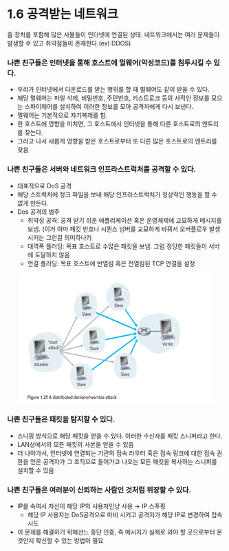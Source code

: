 # 1.6 공격받는 네트워크

홈 장치를 포함해 많은 사물들이 인터넷에 연결된 상태. 네트워크에서는 여러 문제들이 발생할 수 있고 취약점들이 존재한다.(ex) DDOS)

### 나쁜 친구들은 인터넷을 통해 호스트에 멀웨어(악성코드)를 침투시킬 수 있다.

- 우리가 인터넷에서 다운로드를 받는 행위를 할 때 멀웨어도 같이 받을 수 있다.
- 해당 멀웨어는 파일 삭제, 비밀번호, 주민번호, 키스트로크 등의 사적인 정보를 모으는 스파이웨어를 설치하여 이러한 정보를 모아 공격자에게 다시 보낸다.
- 멀웨어는 기본적으로 자기복제를 함.
- 한 호스트에 영향을 미치면, 그 호스트에서 인터넷을 통해 다른 호스트로의 엔트리를 찾는다.
- 그러고 나서 새롭게 영향을 받은 호스트로부터 또 다른 많은 호스트로의 엔트리를 찾음

### 나쁜 친구들은 서버와 네트워크 인프라스트럭처를 공격할 수 있다.

- 대표적으로 DoS 공격
- 해당 스트럭처에 정크 파일을 보내 해당 인프라스트럭처가 정상적인 행동을 할 수 없게 만든다.
- Dos 공격의 범주
    - 취약성 공격: 공격 받기 쉬운 애플리케이션 혹은 운영체제에 교묘하게 메시지를 보냄. (이거 아마 패킷 번호나 시퀀스 넘버를 교묘하게 바꿔서 오버플로우 발생시키는 그런걸 의미하나?)
    - 대역폭 플러딩: 목표 호스트로 수많은 패킷을 보냄. 그럼 정당한 패킷들이 서버에 도달하지 않음
    - 연결 플러딩:  목표 호스트에 반열림 혹은 전열림된 TCP 연결을 설정

<p align="center"><img width="450" height = 300 src="image.png">

### 나쁜 친구들은 패킷을 탐지할 수 있다.

- 스니핑 방식으로 해당 패킷을 얻을 수 있다. 이러한 수신자를 패킷 스니퍼라고 한다.
- LAN상에서의 모든 패킷의 사본을 얻을 수 있음
- 더 나아가서, 인터넷에 연결되는 기관의 접속 라우터 혹은 접속 링크에 대한 접속 권한을 얻은 공격자가 그 조직으로 들어가고 나오는 모든 패킷을 복사하는 스니퍼를 설치할 수 있음

### 나쁜 친구들은 여러분이 신뢰하는 사람인 것처럼 위장할 수 있다.

- IP를 속여서 자신이 해당 IP의 사용자인냥 사용 → IP 스푸핑
    - 해당 IP 사용자는 DoS공격으로 마비 시키고 공격자가 해당 IP로 변경하여 접속 시도
- 이 문제를 해결하기 위해선느 종단 인증, 즉 메시지가 실제로 와야 할 곳으로부터 온 것인지 확신할 수 있는 방법이 필요